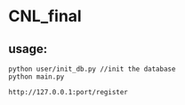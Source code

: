 # CNL_final

## usage:
```
python user/init_db.py //init the database
python main.py
```
```
http://127.0.0.1:port/register
```
